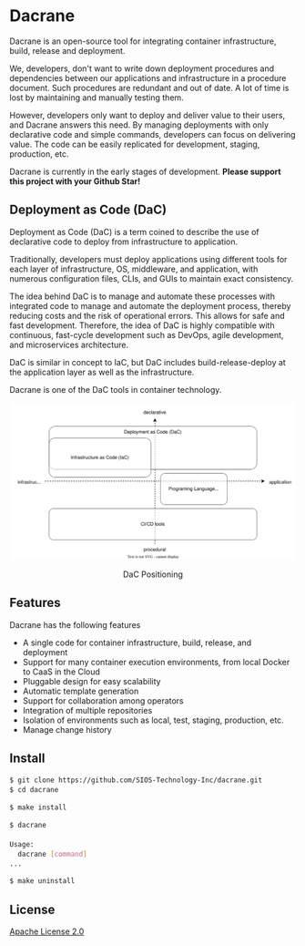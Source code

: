 # Dacrane

Dacrane is an open-source tool for integrating container infrastructure, build, release and deployment.

We, developers, don't want to write down deployment procedures and dependencies between our applications and infrastructure in a procedure document.
Such procedures are redundant and out of date.
A lot of time is lost by maintaining and manually testing them.

However, developers only want to deploy and deliver value to their users, and Dacrane answers this need.
By managing deployments with only declarative code and simple commands, developers can focus on delivering value.
The code can be easily replicated for development, staging, production, etc.

Dacrane is currently in the early stages of development.
**Please support this project with your Github Star!**

## Deployment as Code (DaC)

Deployment as Code (DaC) is a term coined to describe the use of declarative code to deploy from infrastructure to application.

Traditionally, developers must deploy applications using different tools for each layer of infrastructure, OS, middleware, and application, with numerous configuration files, CLIs, and GUIs to maintain exact consistency.

The idea behind DaC is to manage and automate these processes with integrated code to manage and automate the deployment process, thereby reducing costs and the risk of operational errors.
This allows for safe and fast development.
Therefore, the idea of DaC is highly compatible with continuous, fast-cycle development such as DevOps, agile development, and microservices architecture.

DaC is similar in concept to IaC, but DaC includes build-release-deploy at the application layer as well as the infrastructure.

Dacrane is one of the DaC tools in container technology.

![DaC positioning](./doc/images/positioning.drawio.svg)
<div style="text-align: center;">DaC Positioning</div>

## Features

Dacrane has the following features

- A single code for container infrastructure, build, release, and deployment
- Support for many container execution environments, from local Docker to CaaS in the Cloud
- Pluggable design for easy scalability
- Automatic template generation
- Support for collaboration among operators
- Integration of multiple repositories
- Isolation of environments such as local, test, staging, production, etc.
- Manage change history

## Install

```bash
$ git clone https://github.com/SIOS-Technology-Inc/dacrane.git
$ cd dacrane
```

```bash
$ make install
```

```bash
$ dacrane

Usage:
  dacrane [command]
...
```

```bash
$ make uninstall
```

## License

[Apache License 2.0](./LICENSE)
